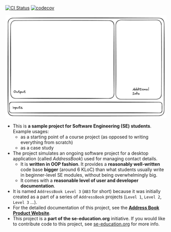 [![CI Status](https://github.com/AY2324S2-CS2103T-F13-1/tp/workflows/Java%20CI/badge.svg)](https://github.com/AY2324S2-CS2103T-F13-1/tp/actions)
[![codecov](https://codecov.io/gh/AY2324S2-CS2103T-F13-1/tp/graph/badge.svg?token=58YEQ4Q1CC)](https://codecov.io/gh/AY2324S2-CS2103T-F13-1/tp)

![Ui](docs/images/Ui.png)

* This is **a sample project for Software Engineering (SE) students**.<br>
  Example usages:
  * as a starting point of a course project (as opposed to writing everything from scratch)
  * as a case study
* The project simulates an ongoing software project for a desktop application (called _AddressBook_) used for managing contact details.
  * It is **written in OOP fashion**. It provides a **reasonably well-written** code base **bigger** (around 6 KLoC) than what students usually write in beginner-level SE modules, without being overwhelmingly big.
  * It comes with a **reasonable level of user and developer documentation**.
* It is named `AddressBook Level 3` (`AB3` for short) because it was initially created as a part of a series of `AddressBook` projects (`Level 1`, `Level 2`, `Level 3` ...).
* For the detailed documentation of this project, see the **[Address Book Product Website](https://se-education.org/addressbook-level3)**.
* This project is a **part of the se-education.org** initiative. If you would like to contribute code to this project, see [se-education.org](https://se-education.org#https://se-education.org/#contributing) for more info.
